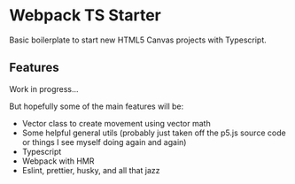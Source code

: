 # Webpack TS Starter

Basic boilerplate to start new HTML5 Canvas projects with Typescript.

## Features

Work in progress...

But hopefully some of the main features will be:

- Vector class to create movement using vector math
- Some helpful general utils (probably just taken off the p5.js source code or things I see myself doing again and again)
- Typescript
- Webpack with HMR
- Eslint, prettier, husky, and all that jazz
